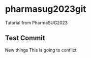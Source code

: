 # pharmasug2023git
Tutorial from PharmaSUG2023

## Test Commit ##

New things
This is going to conflict
